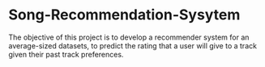 # Song-Recommendation-Sysytem
The objective of this project is to develop a recommender system for an average-sized datasets, to predict the rating that a user will give to a track given their past track preferences.
